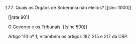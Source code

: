 177. Quais os Órgãos de Soberania não eleitos?
[[slnc 1000]]

[[rate 90]]

O Governo e os Tribunais.
[[slnc 500]]

Artigo 110 nº 1, e também os artigos 187, 215 e 217 da CRP.
